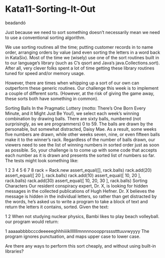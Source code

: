 # Kata11-Sorting-It-Out
beadandó

Just because we need to sort something doesn’t necessarily mean we need to use a conventional sorting algorithm.

We use sorting routines all the time; putting customer records in to name order, arranging orders by value (and even sorting the letters in a word back in KataSix). Most of the time we (wisely) use one of the sort routines built in to our language’s library (such as C’s qsort and Java’s java.Collections.sort). After all, very clever folks spent a lot of time getting these library routines tuned for speed and/or memory usage.

However, there are times when whipping up a sort of our own can outperform these generic routines. Our challenge this week is to implement a couple of different sorts. (However, at the risk of giving the game away, these sorts both have something in common).

Sorting Balls
In the Pragmatic Lottery (motto: There’s One Born Every Minute, and it Might Just Be You!), we select each week’s winning combination by drawing balls. There are sixty balls, numbered (not surprisingly, as we are programmers) 0 to 59. The balls are drawn by the personable, but somewhat distracted, Daisy Mae. As a result, some weeks five numbers are drawn, while other weeks seven, nine, or even fifteen balls make it to the winner’s rack. Regardless of the number of balls drawn, our viewers need to see the list of winning numbers in sorted order just as soon as possible. So, your challenge is to come up with some code that accepts each number as it is drawn and presents the sorted list of numbers so far. The tests might look something like:

1
2
3
4
5
6
7
8
rack = Rack.new
assert_equal([], rack.balls)
rack.add(20)
assert_equal([ 20 ], rack.balls)
rack.add(10)
assert_equal([ 10, 20 ], rack.balls)
rack.add(30)
assert_equal([ 10, 20, 30 ], rack.balls)
Sorting Characters
Our resident conspiracy expert, Dr. X, is looking for hidden messages in the collected publications of Hugh Hefner. Dr. X believes the message is hidden in the individual letters, so rather than get distracted by the words, he’s asked us to write a program to take a block of text and return the letters it contains, sorted. Given the text:

1
2
When not studying nuclear physics, Bambi likes to play
beach volleyball.
our program would return:

1
aaaaabbbbcccdeeeeeghhhiiiiklllllllmnnnnooopprsssstttuuvwyyyy
The program ignores punctuation, and maps upper case to lower case.

Are there any ways to perform this sort cheaply, and without using built-in libraries?
